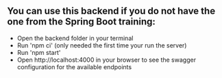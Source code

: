 ## You can use this backend if you do not have the one from the Spring Boot training:
- Open the backend folder in your terminal
- Run 'npm ci' (only needed the first time your run the server)
- Run 'npm start'
- Open http://localhost:4000 in your browser to see the swagger configuration for the available endpoints
